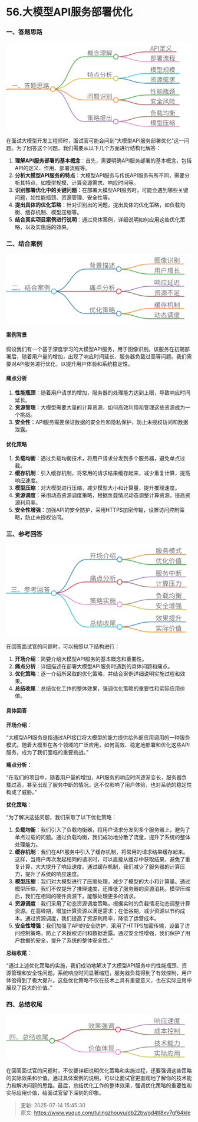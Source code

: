 # 56.大模型API服务部署优化

### 一、答题思路
![1752245937691-d2d69102-acc4-4336-8da7-19f7e53fca5f.png](./img/rDvRIx0Zu-YUtOm1/1752245937691-d2d69102-acc4-4336-8da7-19f7e53fca5f-062487.png)

在面试大模型开发工程师时，面试官可能会问到“大模型API服务部署优化”这一问题。为了回答这个问题，我们需要从以下几个方面进行结构化解答：

1. **理解API服务部署的基本概念**：首先，需要明确API服务部署的基本概念，包括API的定义、作用、部署流程等。
2. **分析大模型API服务的特点**：大模型API服务与传统API服务有所不同，需要分析其特点，如模型规模、计算资源需求、响应时间等。
3. **识别部署优化中的关键问题**：在部署大模型API服务时，可能会遇到哪些关键问题，如性能瓶颈、资源管理、安全性等。
4. **提出具体的优化策略**：针对识别出的问题，提出具体的优化策略，如负载均衡、缓存机制、模型压缩等。
5. **结合真实项目案例进行说明**：通过具体案例，详细说明如何应用这些优化策略，以及实施后的效果。

### 二、结合案例
![1752245947636-fa2d6c47-ec6c-4f08-8812-3ba0df79f6c2.png](./img/rDvRIx0Zu-YUtOm1/1752245947636-fa2d6c47-ec6c-4f08-8812-3ba0df79f6c2-646799.png)

#### 案例背景
假设我们有一个基于深度学习的大模型API服务，用于图像识别。该服务在初期部署后，随着用户量的增加，出现了响应时间延长、服务器负载过高等问题。我们需要对API服务进行优化，以提升用户体验和系统稳定性。

#### 痛点分析
1. **性能瓶颈**：随着用户请求的增加，服务器的处理能力达到上限，导致响应时间延长。
2. **资源管理**：大模型需要大量的计算资源，如何高效利用和管理这些资源成为一个挑战。
3. **安全性**：API服务需要保证数据的安全性和隐私保护，防止未授权访问和数据泄露。

#### 优化策略
1. **负载均衡**：通过负载均衡技术，将用户请求分发到多个服务器，避免单点过载。
2. **缓存机制**：引入缓存机制，将常用的请求结果缓存起来，减少重复计算，提高响应速度。
3. **模型压缩**：对大模型进行压缩，减少模型大小和计算量，提升推理速度。
4. **资源调度**：采用动态资源调度策略，根据负载情况动态调整计算资源，提高资源利用率。
5. **安全性增强**：加强API的安全防护，采用HTTPS加密传输，设置访问控制策略，防止未授权访问。

### 三、参考回答
![1752245966219-40d345dc-0cb5-4f2b-82cc-f84a8fd4e674.png](./img/rDvRIx0Zu-YUtOm1/1752245966219-40d345dc-0cb5-4f2b-82cc-f84a8fd4e674-032411.png)

在回答面试官的问题时，可以按照以下结构进行：

1. **开场介绍**：简要介绍大模型API服务的基本概念和重要性。
2. **痛点分析**：详细描述在部署大模型API服务时遇到的具体问题和痛点。
3. **优化策略**：逐一介绍所采取的优化策略，并结合案例详细说明实施过程和效果。
4. **总结收尾**：总结优化工作的整体效果，强调优化策略的重要性和实际应用价值。

#### 具体回答
**开场介绍**：

“大模型API服务是指通过API接口将大模型的能力提供给外部应用调用的一种服务模式。随着大模型在各个领域的广泛应用，如何高效、稳定地部署和优化这些API服务，成为了我们面临的重要挑战。”

**痛点分析**：

“在我们的项目中，随着用户量的增加，API服务的响应时间逐渐变长，服务器负载过高，甚至出现了服务中断的情况。这不仅影响了用户体验，也对系统的稳定性构成了威胁。”

**优化策略**：

“为了解决这些问题，我们采取了以下优化策略：

1. **负载均衡**：我们引入了负载均衡器，将用户请求分发到多个服务器上，避免了单点过载的问题。通过负载均衡，我们成功地分散了流量，提升了系统的整体处理能力。
2. **缓存机制**：我们在API服务中引入了缓存机制，将常用的请求结果缓存起来。这样，当用户再次发起相同的请求时，可以直接从缓存中获取结果，避免了重复计算，大大提升了响应速度。通过缓存机制，我们减少了服务器的计算压力，提升了系统的响应速度。
3. **模型压缩**：我们对大模型进行了压缩处理，减少了模型的大小和计算量。通过模型压缩，我们不仅提升了推理速度，还降低了服务器的资源消耗。模型压缩后，我们在相同的硬件资源下，能够处理更多的请求。
4. **资源调度**：我们采用了动态资源调度策略，根据实时的负载情况动态调整计算资源。在高峰期，增加计算资源以满足需求；在低谷期，减少资源以节约成本。通过资源调度，我们提高了资源利用率，降低了运营成本。
5. **安全性增强**：我们加强了API的安全防护，采用了HTTPS加密传输，设置了访问控制策略，防止了未授权访问和数据泄露。通过安全性增强，我们保护了用户数据的安全，提升了系统的整体安全性。”

**总结收尾**：

“通过上述优化策略的实施，我们成功地解决了大模型API服务中的性能瓶颈、资源管理和安全性问题。系统响应时间显著缩短，服务器负载得到了有效控制，用户体验得到了极大提升。这些优化策略不仅在技术上具有重要意义，也在实际应用中展现了巨大的价值。”

### 四、总结收尾
![1752245981646-fbd38e81-3b7b-4eb4-abf2-e10e756ea85f.png](./img/rDvRIx0Zu-YUtOm1/1752245981646-fbd38e81-3b7b-4eb4-abf2-e10e756ea85f-724604.png)

在回答面试官的问题时，不仅要详细说明优化策略和实施过程，还要强调这些策略的实际效果和价值。通过具体案例的说明，可以让面试官更直观地了解你的技术能力和解决问题的思路。最后，总结优化工作的整体效果，强调优化策略的重要性和实际应用价值，给面试官留下深刻的印象。



> 更新: 2025-07-14 15:45:30  
> 原文: <https://www.yuque.com/tulingzhouyu/db22bv/gd4tl8xv7gf64kle>